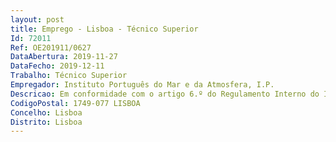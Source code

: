 ```yaml
--- 
layout: post
title: Emprego - Lisboa - Técnico Superior
Id: 72011
Ref: OE201911/0627
DataAbertura: 2019-11-27
DataFecho: 2019-12-11
Trabalho: Técnico Superior
Empregador: Instituto Português do Mar e da Atmosfera, I.P.
Descricao: Em conformidade com o artigo 6.º do Regulamento Interno do Instituto Português do Mar e da Atmosfera, I. P., aprovado por Despacho n.º 5429 2018, publicado no Diário da República, 2.ª série n.º 105, de 1 de junho de 2018, à Divisão de Projetos e Contratos (DivPC), afeta ao Departamento de Operações, Infraestruturas e Desenvolvimento Tecnológico (DOIDT), compete a) Assegurar a gestão e controlo financeiro dos projetos de investigação e desenvolvimento, em apoio aos coordenadores científicos de projeto b) Processar as atividades comerciais do IPMA, I. P., designadamente, receber pedidos de clientes, orçamentar, promover a execução de serviços e faturar c) Promover serviços externos, celebrando contratos e parcerias e controlar a sua pontual execução, em colaboração com os outros departamentos do IPMA, I. P. d) Apoiar, utilizando os recursos do instituto, iniciativas empreendedoras nos domínios de competência do IPMA, I. P. e) Apoiar os fluxos de informação do IPMA, I. P., nomeadamente no que respeita à identificação de oportunidades de financiamento e à elaboração dos processos de candidatura f) Identificar oportunidades de candidatura a projetos e prestação de serviços.O Posto de trabalho, visa   Integrar a equipa responsável pela promoção, acompanhamento e reporte dos projetos financiados pelos instrumentos financeiros do Portugal 2020, FCT EEA Grants e outros   Avaliar da elegibilidade de despesa, acompanhamento e monitorização da execução dos projetos   Assegurar o reporte dos projetos junto das diferentes entidades gestoras   Prepara a documentação e acompanhar as auditorias externas.Outros requisitos   Capacidade de organização e planeamento   Autonomia   Responsabilidade   Espírito de equipa.
CodigoPostal: 1749-077 LISBOA
Concelho: Lisboa
Distrito: Lisboa
--- 
```


